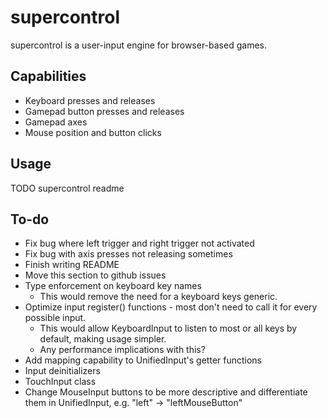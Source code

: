 # supercontrol

supercontrol is a user-input engine for browser-based games.

## Capabilities

- Keyboard presses and releases
- Gamepad button presses and releases
- Gamepad axes
- Mouse position and button clicks

## Usage

TODO supercontrol readme

## To-do

- Fix bug where left trigger and right trigger not activated
- Fix bug with axis presses not releasing sometimes
- Finish writing README
- Move this section to github issues
- Type enforcement on keyboard key names
    - This would remove the need for a keyboard keys generic.
- Optimize input register() functions - most don't need to call it for every possible input.
    - This would allow KeyboardInput to listen to most or all keys by default, making usage simpler.
    - Any performance implications with this?
- Add mapping capability to UnifiedInput's getter functions
- Input deinitializers
- TouchInput class
- Change MouseInput buttons to be more descriptive and differentiate them in UnifiedInput, e.g. "left" -> "leftMouseButton"